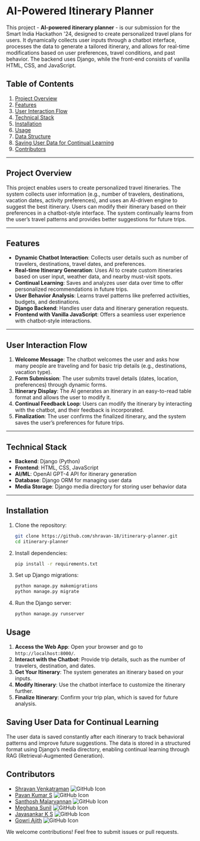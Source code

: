 # **AI-Powered Itinerary Planner**

This project - **AI-powered itinerary planner** - is our submission for the Smart India Hackathon '24, designed to create personalized travel plans for users. It dynamically collects user inputs through a chatbot interface, processes the data to generate a tailored itinerary, and allows for real-time modifications based on user preferences, travel conditions, and past behavior. The backend uses Django, while the front-end consists of vanilla HTML, CSS, and JavaScript.

## **Table of Contents**
1. [Project Overview](#project-overview)
2. [Features](#features)
3. [User Interaction Flow](#user-interaction-flow)
4. [Technical Stack](#technical-stack)
5. [Installation](#installation)
6. [Usage](#usage)
7. [Data Structure](#data-structure)
8. [Saving User Data for Continual Learning](#saving-user-data-for-continual-learning)
9. [Contributors](#contributors)

---

## **Project Overview**

This project enables users to create personalized travel itineraries. The system collects user information (e.g., number of travelers, destinations, vacation dates, activity preferences), and uses an AI-driven engine to suggest the best itinerary. Users can modify their itinerary based on their preferences in a chatbot-style interface. The system continually learns from the user’s travel patterns and provides better suggestions for future trips.

---

## **Features**

- **Dynamic Chatbot Interaction**: Collects user details such as number of travelers, destinations, travel dates, and preferences.
- **Real-time Itinerary Generation**: Uses AI to create custom itineraries based on user input, weather data, and nearby must-visit spots.
- **Continual Learning**: Saves and analyzes user data over time to offer personalized recommendations in future trips.
- **User Behavior Analysis**: Learns travel patterns like preferred activities, budgets, and destinations.
- **Django Backend**: Handles user data and itinerary generation requests.
- **Frontend with Vanilla JavaScript**: Offers a seamless user experience with chatbot-style interactions.

---

## **User Interaction Flow**

1. **Welcome Message**: The chatbot welcomes the user and asks how many people are traveling and for basic trip details (e.g., destinations, vacation type).
2. **Form Submission**: The user submits travel details (dates, location, preferences) through dynamic forms.
3. **Itinerary Display**: The AI generates an itinerary in an easy-to-read table format and allows the user to modify it.
4. **Continual Feedback Loop**: Users can modify the itinerary by interacting with the chatbot, and their feedback is incorporated.
5. **Finalization**: The user confirms the finalized itinerary, and the system saves the user’s preferences for future trips.

---

## **Technical Stack**

- **Backend**: Django (Python)
- **Frontend**: HTML, CSS, JavaScript
- **AI/ML**: OpenAI GPT-4 API for itinerary generation
- **Database**: Django ORM for managing user data
- **Media Storage**: Django media directory for storing user behavior data

---

## **Installation**

1. Clone the repository:
   ```bash
   git clone https://github.com/shravan-18/itinerary-planner.git
   cd itinerary-planner
   ```

2. Install dependencies:
   ```bash
   pip install -r requirements.txt
   ```

3. Set up Django migrations:
   ```bash
   python manage.py makemigrations
   python manage.py migrate
   ```

4. Run the Django server:
   ```bash
   python manage.py runserver
   ```

## **Usage**

1. **Access the Web App**: Open your browser and go to `http://localhost:8000/`.
2. **Interact with the Chatbot**: Provide trip details, such as the number of travelers, destination, and dates.
3. **Get Your Itinerary**: The system generates an itinerary based on your inputs.
4. **Modify Itinerary**: Use the chatbot interface to customize the itinerary further.
5. **Finalize Itinerary**: Confirm your trip plan, which is saved for future analysis.

## **Saving User Data for Continual Learning**

The user data is saved constantly after each itinerary to track behavioral patterns and improve future suggestions. The data is stored in a structured format using Django’s media directory, enabling continual learning through RAG (Retrieval-Augmented Generation).

## **Contributors**

- [Shravan Venkatraman](https://github.com/shravan-18) ![GitHub Icon](https://img.shields.io/badge/-GitHub-181717?style=flat-square&logo=github&logoColor=white)
- [Pavan Kumar S](https://github.com/pavan-0725) ![GitHub Icon](https://img.shields.io/badge/-GitHub-181717?style=flat-square&logo=github&logoColor=white)
- [Santhosh Malarvannan](https://github.com/Sandy055) ![GitHub Icon](https://img.shields.io/badge/-GitHub-181717?style=flat-square&logo=github&logoColor=white)
- [Meghana Sunil](https://github.com/meghanaasunil) ![GitHub Icon](https://img.shields.io/badge/-GitHub-181717?style=flat-square&logo=github&logoColor=white)
- [Jayasankar K S](https://github.com/ksjayasankar) ![GitHub Icon](https://img.shields.io/badge/-GitHub-181717?style=flat-square&logo=github&logoColor=white)
- [Gowri Ajith](https://github.com/June465) ![GitHub Icon](https://img.shields.io/badge/-GitHub-181717?style=flat-square&logo=github&logoColor=white)

We welcome contributions! Feel free to submit issues or pull requests.
